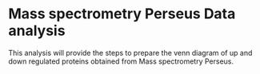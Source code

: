 # Mass spectrometry Perseus Data analysis

This analysis will provide the steps to prepare the venn diagram of up and down regulated proteins obtained from Mass spectrometry Perseus.
